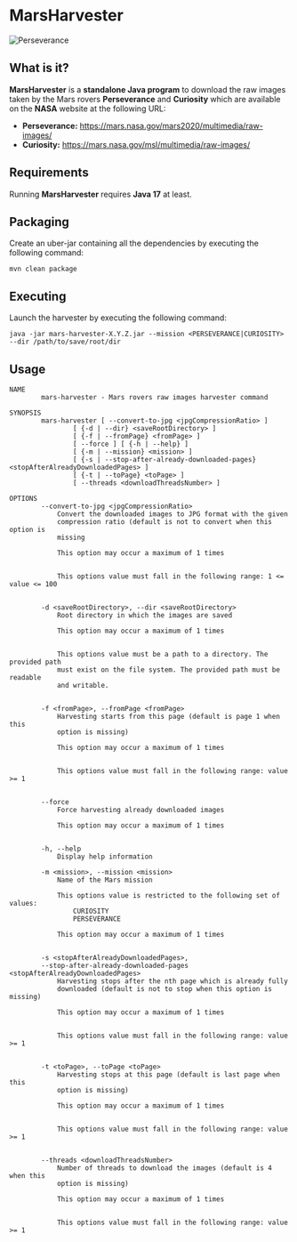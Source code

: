 MarsHarvester
=====================
![Perseverance](https://i.imgur.com/ExA4dY8.png "Image Credit: NASA/JPL-Caltech")

What is it?
-----------
**MarsHarvester** is a **standalone Java program** to download the raw images taken by the Mars rovers **Perseverance** and **Curiosity** which are available on the **NASA** website at the following URL:
- **Perseverance:** <https://mars.nasa.gov/mars2020/multimedia/raw-images/>
- **Curiosity:** <https://mars.nasa.gov/msl/multimedia/raw-images/>

Requirements
------------
Running **MarsHarvester** requires **Java 17** at least.

Packaging
---------
Create an uber-jar containing all the dependencies by executing the following command:
```
mvn clean package
```

Executing
---------
Launch the harvester by executing the following command:
```
java -jar mars-harvester-X.Y.Z.jar --mission <PERSEVERANCE|CURIOSITY> --dir /path/to/save/root/dir
```

Usage
-----
```
NAME
        mars-harvester - Mars rovers raw images harvester command

SYNOPSIS
        mars-harvester [ --convert-to-jpg <jpgCompressionRatio> ]
                [ {-d | --dir} <saveRootDirectory> ]
                [ {-f | --fromPage} <fromPage> ]
                [ --force ] [ {-h | --help} ]
                [ {-m | --mission} <mission> ]
                [ {-s | --stop-after-already-downloaded-pages} <stopAfterAlreadyDownloadedPages> ]
                [ {-t | --toPage} <toPage> ]
                [ --threads <downloadThreadsNumber> ]

OPTIONS
        --convert-to-jpg <jpgCompressionRatio>
            Convert the downloaded images to JPG format with the given
            compression ratio (default is not to convert when this option is
            missing

            This option may occur a maximum of 1 times


            This options value must fall in the following range: 1 <= value <= 100


        -d <saveRootDirectory>, --dir <saveRootDirectory>
            Root directory in which the images are saved

            This option may occur a maximum of 1 times


            This options value must be a path to a directory. The provided path
            must exist on the file system. The provided path must be readable
            and writable.


        -f <fromPage>, --fromPage <fromPage>
            Harvesting starts from this page (default is page 1 when this
            option is missing)

            This option may occur a maximum of 1 times


            This options value must fall in the following range: value >= 1


        --force
            Force harvesting already downloaded images

            This option may occur a maximum of 1 times


        -h, --help
            Display help information

        -m <mission>, --mission <mission>
            Name of the Mars mission

            This options value is restricted to the following set of values:
                CURIOSITY
                PERSEVERANCE

            This option may occur a maximum of 1 times


        -s <stopAfterAlreadyDownloadedPages>,
        --stop-after-already-downloaded-pages <stopAfterAlreadyDownloadedPages>
            Harvesting stops after the nth page which is already fully
            downloaded (default is not to stop when this option is missing)

            This option may occur a maximum of 1 times


            This options value must fall in the following range: value >= 1


        -t <toPage>, --toPage <toPage>
            Harvesting stops at this page (default is last page when this
            option is missing)

            This option may occur a maximum of 1 times


            This options value must fall in the following range: value >= 1


        --threads <downloadThreadsNumber>
            Number of threads to download the images (default is 4 when this
            option is missing)

            This option may occur a maximum of 1 times


            This options value must fall in the following range: value >= 1
```